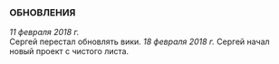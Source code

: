 ### ОБНОВЛЕНИЯ

*11 февраля 2018 г.*  
Сергей перестал обновлять вики.
*18 февраля 2018 г.*
Сергей начал новый проект с чистого листа.
